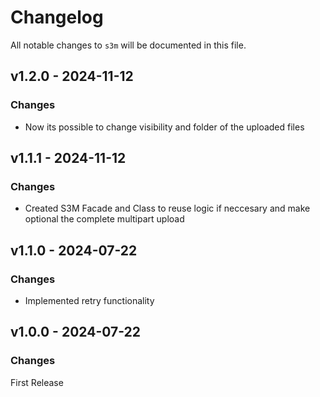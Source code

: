 # Changelog

All notable changes to `s3m` will be documented in this file.

## v1.2.0 - 2024-11-12

### Changes

* Now its possible to change visibility and folder of the uploaded files

## v1.1.1 - 2024-11-12

### Changes

* Created S3M Facade and Class to reuse logic if neccesary and make optional the complete multipart upload

## v1.1.0 - 2024-07-22

### Changes

* Implemented retry functionality

## v1.0.0 - 2024-07-22

### Changes

First Release

